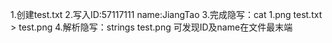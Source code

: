 1.创建test.txt
2.写入ID:57117111 name:JiangTao
3.完成隐写：cat 1.png test.txt > test.png
4.解析隐写：strings test.png 可发现ID及name在文件最末端

